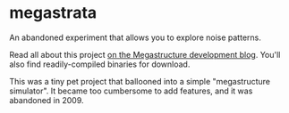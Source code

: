 megastrata
==========

An abandoned experiment that allows you to explore noise patterns.

Read all about this project [on the Megastructure development blog](http://blog.megastructure.org/noiseviewer-information-and-downloads/). You'll also find readily-compiled binaries for download.

This was a tiny pet project that ballooned into a simple "megastructure simulator". It became too cumbersome to add features, and it was abandoned in 2009.
